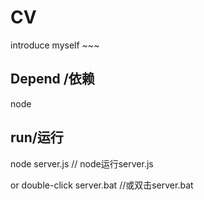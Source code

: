 # CV
introduce myself ~~~

## Depend /依赖
node

## run/运行
node server.js     // node运行server.js

or   double-click server.bat   //或双击server.bat

